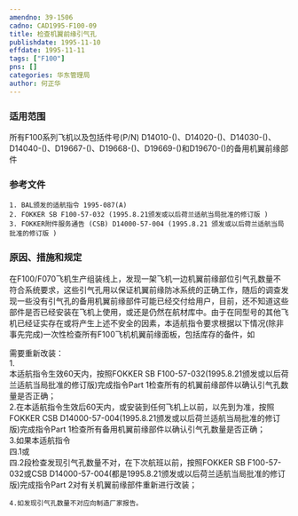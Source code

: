 ```yaml
---
amendno: 39-1506  
cadno: CAD1995-F100-09  
title: 检查机翼前缘引气孔  
publishdate: 1995-11-10  
effdate: 1995-11-11  
tags: ["F100"]  
pns: []  
categories: 华东管理局  
author: 何正华  
---
```

  
### 适用范围  
所有F100系列飞机以及包括件号(P/N) D14010-()、D14020-()、D14030-()、D14040-()、D19667-()、D19668-()、D19669-()和D19670-()的备用机翼前缘部件  
  
<!--more-->  
### 参考文件  
    1. BAL颁发的适航指令 1995-087(A)  
    2. FOKKER SB F100-57-032 (1995.8.21颁发或以后荷兰适航当局批准的修订版 )  
    3. FOKKER附件服务通告 (CSB) D14000-57-004 (1995.8.21 颁发或以后荷兰适航当局批准的修订版 )  
  
### 原因、措施和规定  
在F100/F070飞机生产组装线上，发现一架飞机一边机翼前缘部位引气孔数量不符合系统要求，这些引气孔用以保证机翼前缘防冰系统的正确工作，随后的调查发现一些没有引气孔的备用机翼前缘部件可能已经交付给用户，目前，还不知道这些部件是否已经安装在飞机上使用，或还是仍然在航材库中。由于在同型号的其他飞机已经证实存在或将产生上述不安全的因素，本适航指令要求根据以下情况(除非事先完成)一次性检查所有F100飞机机翼前缘面板，包括库存的备件，如  
  
需要重新改装：  
1.  
本适航指令生效60天内，按照FOKKER SB F100-57-032(1995.8.21颁发或以后荷兰适航当局批准的修订版)完成指令Part 1检查所有的机翼前缘部件以确认引气孔数量是否正确；  
    2.在本适航指令生效后60天内，或安装到任何飞机上以前，以先到为准，按照FOKKER CSB D14000-57-004(1995.8.21颁发或以后荷兰适航当局批准的修订版)完成指令Part 1检查所有备用机翼前缘部件以确认引气孔数量是否正确；  
    3.如果本适航指令  
四.1或  
四.2段检查发现引气孔数量不对，在下次航班以前，按照FOKKER SB F100-57-032或CSB D14000-57-004(都是1995.8.21颁发或以后荷兰适航当局批准的修订版)完成指令Part 2对有关机翼前缘部件重新进行改装；  
  
    4.如发现引气孔数量不对应向制造厂家报告。  
